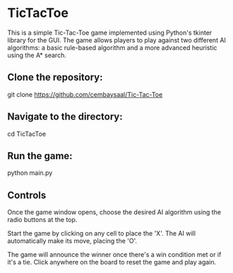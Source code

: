 # TicTacToe
 
This is a simple Tic-Tac-Toe game implemented using Python's tkinter library for the GUI. The game allows players to play against two different AI algorithms: a basic rule-based algorithm and a more advanced heuristic using the A* search.

## Clone the repository:
git clone https://github.com/cembaysaal/Tic-Tac-Toe

## Navigate to the directory:
cd TicTacToe

## Run the game:
python main.py

## Controls
Once the game window opens, choose the desired AI algorithm using the radio buttons at the top.

Start the game by clicking on any cell to place the 'X'. The AI will automatically make its move, placing the 'O'.

The game will announce the winner once there's a win condition met or if it's a tie. Click anywhere on the board to reset the game and play again.

